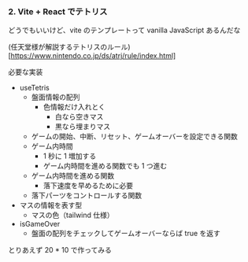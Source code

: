 ### 2. Vite + React でテトリス

どうでもいいけど、vite のテンプレートって vanilla JavaScript あるんだな

(任天堂様が解説するテトリスのルール)[https://www.nintendo.co.jp/ds/atrj/rule/index.html]

必要な実装

- useTetris
  - 盤面情報の配列
    - 色情報だけ入れとく
      - 白なら空きマス
      - 黒なら埋まりマス
  - ゲームの開始、中断、リセット、ゲームオーバーを設定できる関数
  - ゲーム内時間
    - 1 秒に 1 増加する
    - ゲーム内時間を進める関数でも 1 つ進む
  - ゲーム内時間を進める関数
    - 落下速度を早めるために必要
  - 落下パーツをコントロールする関数
- マスの情報を表す型
  - マスの色（tailwind 仕様）
- isGameOver
  - 盤面の配列をチェックしてゲームオーバーならば true を返す

とりあえず 20 \* 10 で作ってみる
